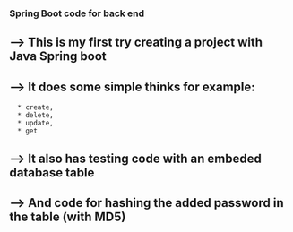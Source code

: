 ### Spring Boot code for back end

  ## --> This is my first try creating a project with Java Spring boot
  
  ## --> It does some simple thinks for example:
  
      * create, 
      * delete, 
      * update, 
      * get
    
  ## --> It also has testing code with an embeded database table
  
  ## --> And code for hashing the added password in the table (with MD5)


